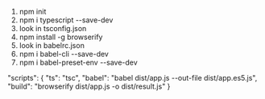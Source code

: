 1. npm init
2. npm i typescript --save-dev
3. look in tsconfig.json
4. npm install -g browserify
5. look in babelrc.json
6. npm i babel-cli --save-dev
7. npm i babel-preset-env --save-dev

"scripts": {
    "ts": "tsc",
    "babel": "babel dist/app.js --out-file dist/app.es5.js",
    "build": "browserify dist/app.js -o dist/result.js"
}
